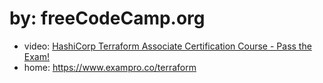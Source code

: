 # by: freeCodeCamp.org
- video: [HashiCorp Terraform Associate Certification Course - Pass the Exam!](https://youtu.be/V4waklkBC38)
- home: https://www.exampro.co/terraform
